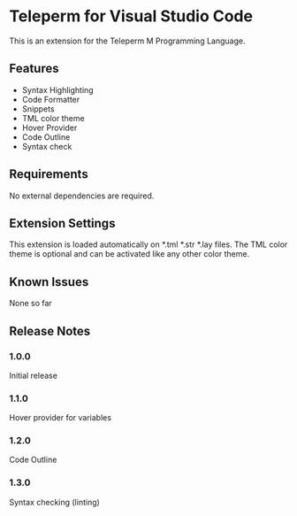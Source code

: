 # Teleperm for Visual Studio Code

This is an extension for the Teleperm M Programming Language.

## Features

- Syntax Highlighting
- Code Formatter
- Snippets
- TML color theme
- Hover Provider
- Code Outline
- Syntax check


## Requirements

No external dependencies are required.

## Extension Settings

This extension is loaded automatically on *.tml *.str *.lay files. The TML color theme is optional and can be activated like any other color theme.

## Known Issues

None so far

## Release Notes



### 1.0.0

Initial release

### 1.1.0

Hover provider for variables

### 1.2.0

Code Outline

### 1.3.0

Syntax checking (linting)

